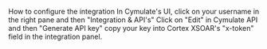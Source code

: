 How to configure the integration
In Cymulate's UI, click on your username in the right pane and then "Integration & API's"
Click on "Edit" in Cymulate API and then "Generate API key" copy your key into Cortex XSOAR's "x-token" field in the integration panel.